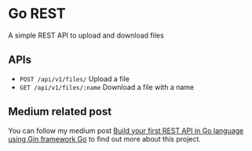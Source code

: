 # Go REST

A simple REST API to upload and download files


## APIs

- `POST /api/v1/files/` Upload a file 
- `GET /api/v1/files/:name` Download a file with a name

## Medium related post

You can follow my medium post [Build your first REST API in Go language using Gin framework
Go](https://medium.com/@mehrdadep/build-your-first-rest-api-in-go-language-using-gin-framework-827aadc14e07) to find out more about this project. 
